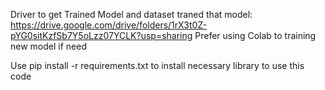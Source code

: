 Driver to get Trained Model and dataset traned that model: https://drive.google.com/drive/folders/1rX3t0Z-pYG0sitKzfSb7Y5oLzz07YCLK?usp=sharing
Prefer using Colab to training new model if need

Use pip install -r requirements.txt to install necessary library to use this code
